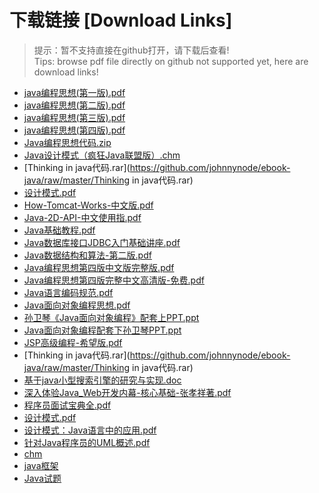 # 下载链接 [Download Links]

> 提示：暂不支持直接在github打开，请下载后查看!<br>
> Tips: browse pdf file directly on github not supported yet, here are download links!

- [java编程思想(第一版).pdf](https://github.com/johnnynode/ebook-java/raw/master/java编程思想(第一版).pdf)
- [java编程思想(第二版).pdf](https://github.com/johnnynode/ebook-java/raw/master/java编程思想(第二版).pdf)
- [java编程思想(第三版).pdf](https://github.com/johnnynode/ebook-java/raw/master/java编程思想(第三版).pdf)
- [java编程思想(第四版).pdf](https://github.com/johnnynode/ebook-java/raw/master/java编程思想(第四版).pdf)
- [Java编程思想代码.zip](https://github.com/johnnynode/ebook-java/raw/master/Java编程思想代码.zip)
- [Java设计模式（疯狂Java联盟版）.chm](https://github.com/johnnynode/ebook-java/raw/master/Java设计模式（疯狂Java联盟版）.chm)
- [Thinking in java代码.rar](https://github.com/johnnynode/ebook-java/raw/master/Thinking in java代码.rar)
- [设计模式.pdf](https://github.com/johnnynode/ebook-java/raw/master/设计模式.pdf)
- [How-Tomcat-Works-中文版.pdf](https://github.com/johnnynode/ebook-java/raw/master/How-Tomcat-Works-中文版.pdf)
- [Java-2D-API-中文使用指.pdf](https://github.com/johnnynode/ebook-java/raw/master/Java-2D-API-中文使用指.pdf)
- [Java基础教程.pdf](https://github.com/johnnynode/ebook-java/raw/master/Java基础教程.pdf)
- [Java数据库接口JDBC入门基础讲座.pdf](https://github.com/johnnynode/ebook-java/raw/master/Java数据库接口JDBC入门基础讲座.pdf)
- [Java数据结构和算法-第二版.pdf](https://github.com/johnnynode/ebook-java/raw/master/Java数据结构和算法-第二版.pdf)
- [Java编程思想第四版中文版完整版.pdf](https://github.com/johnnynode/ebook-java/raw/master/Java编程思想第四版中文版完整版.pdf)
- [Java编程思想第四版完整中文高清版-免费.pdf](https://github.com/johnnynode/ebook-java/raw/master/Java编程思想第四版完整中文高清版-免费.pdf)
- [Java语言编码规范.pdf](https://github.com/johnnynode/ebook-java/raw/master/Java语言编码规范.pdf)
- [Java面向对象编程思想.pdf](https://github.com/johnnynode/ebook-java/raw/master/Java面向对象编程思想.pdf)
- [孙卫琴《Java面向对象编程》配套上PPT.ppt](https://github.com/johnnynode/ebook-java/raw/master/孙卫琴《Java面向对象编程》配套上PPT.ppt)
- [Java面向对象编程配套下孙卫琴PPT.ppt](https://github.com/johnnynode/ebook-java/raw/master/Java面向对象编程配套下孙卫琴PPT.ppt)
- [JSP高级编程-希望版.pdf](https://github.com/johnnynode/ebook-java/raw/master/JSP高级编程-希望版.pdf)
- [Thinking in java代码.rar](https://github.com/johnnynode/ebook-java/raw/master/Thinking in java代码.rar)
- [基于java小型搜索引擎的研究与实现.doc](https://github.com/johnnynode/ebook-java/raw/master/基于java小型搜索引擎的研究与实现.doc)
- [深入体验Java_Web开发内幕-核心基础-张孝祥著.pdf](https://github.com/johnnynode/ebook-java/raw/master/深入体验Java_Web开发内幕-核心基础-张孝祥著.pdf)
- [程序员面试宝典全.pdf](https://github.com/johnnynode/ebook-java/raw/master/程序员面试宝典全.pdf)
- [设计模式.pdf](https://github.com/johnnynode/ebook-java/raw/master/设计模式.pdf)
- [设计模式：Java语言中的应用.pdf](https://github.com/johnnynode/ebook-java/raw/master/设计模式：Java语言中的应用.pdf)
- [针对Java程序员的UML概述.pdf](https://github.com/johnnynode/ebook-java/raw/master/针对Java程序员的UML概述.pdf)
- [chm](https://github.com/johnnynode/ebook-java/raw/master/chm/)
- [java框架](https://github.com/johnnynode/ebook-java/raw/master/java框架)
- [Java试题](https://github.com/johnnynode/ebook-java/raw/master/Java试题)
